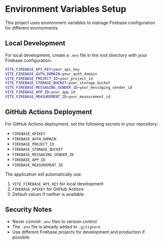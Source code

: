 # Environment Variables Setup

This project uses environment variables to manage Firebase configuration for different environments.

## Local Development

For local development, create a `.env` file in the root directory with your Firebase configuration:

```bash
VITE_FIREBASE_API_KEY=your_api_key
VITE_FIREBASE_AUTH_DOMAIN=your_auth_domain
VITE_FIREBASE_PROJECT_ID=your_project_id
VITE_FIREBASE_STORAGE_BUCKET=your_storage_bucket
VITE_FIREBASE_MESSAGING_SENDER_ID=your_messaging_sender_id
VITE_FIREBASE_APP_ID=your_app_id
VITE_FIREBASE_MEASUREMENT_ID=your_measurement_id
```

## GitHub Actions Deployment

For GitHub Actions deployment, set the following secrets in your repository:

- `FIREBASE_APIKEY`
- `FIREBASE_AUTH_DOMAIN`
- `FIREBASE_PROJECT_ID`
- `FIREBASE_STORAGE_BUCKET`
- `FIREBASE_MESSAGING_SENDER_ID`
- `FIREBASE_APP_ID`
- `FIREBASE_MEASUREMENT_ID`

The application will automatically use:
1. `VITE_FIREBASE_API_KEY` for local development
2. `FIREBASE_APIKEY` for GitHub Actions
3. Default values if neither is available

## Security Notes

- Never commit `.env` files to version control
- The `.env` file is already added to `.gitignore`
- Use different Firebase projects for development and production if possible